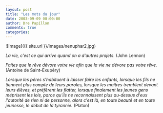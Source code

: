 ```yaml
---
layout: post
title: "Les mots du jour"
date: 2003-09-09 00:00:00
author: Dre Papillon
comments: true
categories: 
---
```



![Image]({{ site.url }}/images/nenuphar2.jpg)

*La vie, c'est ce qui arrive quand on a d'autres projets.*  (John Lennon)

*Faites que le rêve dévore votre vie afin que la vie ne dévore pas votre rêve.*  (Antoine de Saint-Exupéry)

*Lorsque les pères s'habituent à laisser faire les enfants, lorsque les fils ne tiennent plus compte de leurs paroles, lorsque les maîtres tremblent devant leurs élèves, et préfèrent les flatter, lorsque finalement les jeunes gens méprisent les lois, parce qu'ils ne reconnaissent plus au-dessus d'eux l'autorité de rien ni de personne, alors c'est là, en toute beauté et en toute jeunesse, le début de la tyrannie.*  (Platon)

